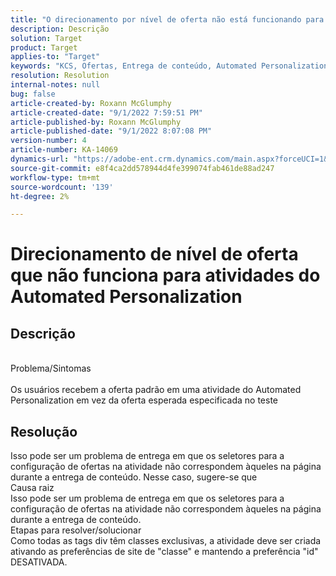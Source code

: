 ```yaml
---
title: "O direcionamento por nível de oferta não está funcionando para atividades do Automated Personalization"
description: Descrição
solution: Target
product: Target
applies-to: "Target"
keywords: "KCS, Ofertas, Entrega de conteúdo, Automated Personalization, Target"
resolution: Resolution
internal-notes: null
bug: false
article-created-by: Roxann McGlumphy
article-created-date: "9/1/2022 7:59:51 PM"
article-published-by: Roxann McGlumphy
article-published-date: "9/1/2022 8:07:08 PM"
version-number: 4
article-number: KA-14069
dynamics-url: "https://adobe-ent.crm.dynamics.com/main.aspx?forceUCI=1&pagetype=entityrecord&etn=knowledgearticle&id=9cd741a0-302a-ed11-9db1-002248086a27"
source-git-commit: e8f4ca2dd578944d4fe399074fab461de88ad247
workflow-type: tm+mt
source-wordcount: '139'
ht-degree: 2%

---
```


# Direcionamento de nível de oferta que não funciona para atividades do Automated Personalization

## Descrição

<br>Problema/Sintomas<br><br>
Os usuários recebem a oferta padrão em uma atividade do Automated Personalization em vez da oferta esperada especificada no teste


## Resolução


Isso pode ser um problema de entrega em que os seletores para a configuração de ofertas na atividade não correspondem àqueles na página durante a entrega de conteúdo. Nesse caso, sugere-se que
<br>Causa raiz<br>
Isso pode ser um problema de entrega em que os seletores para a configuração de ofertas na atividade não correspondem àqueles na página durante a entrega de conteúdo.
<br>Etapas para resolver/solucionar<br>
Como todas as tags div têm classes exclusivas, a atividade deve ser criada ativando as preferências de site de &quot;classe&quot; e mantendo a preferência &quot;id&quot; DESATIVADA.


